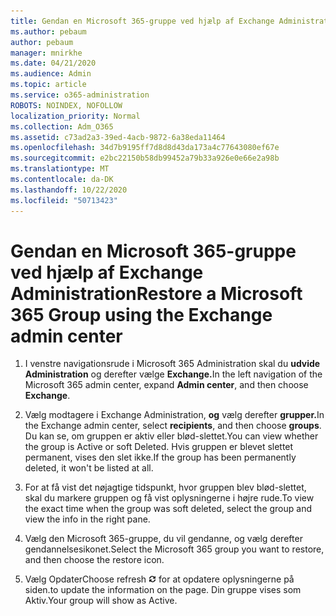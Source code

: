 ```yaml
---
title: Gendan en Microsoft 365-gruppe ved hjælp af Exchange Administration
ms.author: pebaum
author: pebaum
manager: mnirkhe
ms.date: 04/21/2020
ms.audience: Admin
ms.topic: article
ms.service: o365-administration
ROBOTS: NOINDEX, NOFOLLOW
localization_priority: Normal
ms.collection: Adm_O365
ms.assetid: c73ad2a3-39ed-4acb-9872-6a38eda11464
ms.openlocfilehash: 34d7b9195ff7d8d8d43da173a4c77643080ef67e
ms.sourcegitcommit: e2bc22150b58db99452a79b33a926e0e66e2a98b
ms.translationtype: MT
ms.contentlocale: da-DK
ms.lasthandoff: 10/22/2020
ms.locfileid: "50713423"
---
```

# <a name="restore-a-microsoft-365-group-using-the-exchange-admin-center"></a><span data-ttu-id="bca35-102">Gendan en Microsoft 365-gruppe ved hjælp af Exchange Administration</span><span class="sxs-lookup"><span data-stu-id="bca35-102">Restore a Microsoft 365 Group using the Exchange admin center</span></span>

1. <span data-ttu-id="bca35-103">I venstre navigationsrude i Microsoft 365 Administration skal du **udvide Administration** og derefter vælge **Exchange.**</span><span class="sxs-lookup"><span data-stu-id="bca35-103">In the left navigation of the Microsoft 365 admin center, expand **Admin center**, and then choose **Exchange**.</span></span>
    
2. <span data-ttu-id="bca35-104">Vælg modtagere i Exchange Administration, **og** vælg derefter **grupper.**</span><span class="sxs-lookup"><span data-stu-id="bca35-104">In the Exchange admin center, select **recipients**, and then choose **groups**.</span></span> <span data-ttu-id="bca35-105">Du kan se, om gruppen er aktiv eller blød-slettet.</span><span class="sxs-lookup"><span data-stu-id="bca35-105">You can view whether the group is Active or soft Deleted.</span></span> <span data-ttu-id="bca35-106">Hvis gruppen er blevet slettet permanent, vises den slet ikke.</span><span class="sxs-lookup"><span data-stu-id="bca35-106">If the group has been permanently deleted, it won't be listed at all.</span></span>
    
3. <span data-ttu-id="bca35-107">For at få vist det nøjagtige tidspunkt, hvor gruppen blev blød-slettet, skal du markere gruppen og få vist oplysningerne i højre rude.</span><span class="sxs-lookup"><span data-stu-id="bca35-107">To view the exact time when the group was soft deleted, select the group and view the info in the right pane.</span></span>
    
4. <span data-ttu-id="bca35-108">Vælg den Microsoft 365-gruppe, du vil gendanne, og vælg derefter gendannelsesikonet.</span><span class="sxs-lookup"><span data-stu-id="bca35-108">Select the Microsoft 365 group you want to restore, and then choose the restore icon.</span></span>
    
5. <span data-ttu-id="bca35-109">Vælg Opdater</span><span class="sxs-lookup"><span data-stu-id="bca35-109">Choose refresh</span></span> ![Ikonet Opdater](media/6464df90-2a91-4c1f-92a6-9a38c7696ac3.gif) <span data-ttu-id="bca35-111">for at opdatere oplysningerne på siden.</span><span class="sxs-lookup"><span data-stu-id="bca35-111">to update the information on the page.</span></span> <span data-ttu-id="bca35-112">Din gruppe vises som Aktiv.</span><span class="sxs-lookup"><span data-stu-id="bca35-112">Your group will show as Active.</span></span> 
    

